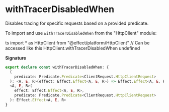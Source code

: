 # withTracerDisabledWhen

Disables tracing for specific requests based on a provided predicate.

To import and use `withTracerDisabledWhen` from the "HttpClient" module:

ts
import \* as HttpClient from "@effect/platform/HttpClient"
// Can be accessed like this
HttpClient.withTracerDisabledWhen
undefined

**Signature**

```ts
export declare const withTracerDisabledWhen: {
  (
    predicate: Predicate.Predicate<ClientRequest.HttpClientRequest>
  ): <A, E, R>(effect: Effect.Effect<A, E, R>) => Effect.Effect<A, E, R>
  <A, E, R>(
    effect: Effect.Effect<A, E, R>,
    predicate: Predicate.Predicate<ClientRequest.HttpClientRequest>
  ): Effect.Effect<A, E, R>
}
```

